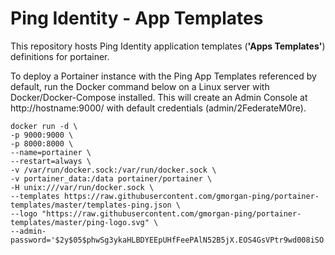 # Ping Identity - App Templates

This repository hosts Ping Identity application templates (**'Apps Templates'**) definitions for portainer.

To deploy a Portainer instance with the Ping App Templates referenced by default, run the Docker command below on a Linux server with Docker/Docker-Compose installed. This will create an Admin Console at http://hostname:9000/ with default credentials (admin/2FederateM0re).

    docker run -d \
    -p 9000:9000 \
    -p 8000:8000 \
    --name=portainer \
    --restart=always \
    -v /var/run/docker.sock:/var/run/docker.sock \
    -v portainer_data:/data portainer/portainer \
    -H unix:///var/run/docker.sock \
    --templates https://raw.githubusercontent.com/gmorgan-ping/portainer-templates/master/templates-ping.json \
    --logo "https://raw.githubusercontent.com/gmorgan-ping/portainer-templates/master/ping-logo.svg" \
    --admin-password='$2y$05$phwSg3ykaHLBDYEEpUHfFeePAlN52B5jX.EOS4GsVPtr9wd008iSO'
